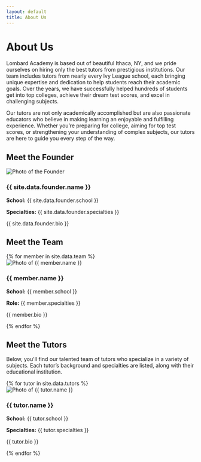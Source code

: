 ```yaml
---
layout: default
title: About Us
---
```


# About Us

Lombard Academy is based out of beautiful Ithaca, NY, and we pride ourselves on hiring only the best tutors from prestigious institutions. Our team includes tutors from nearly every Ivy League school, each bringing unique expertise and dedication to help students reach their academic goals. Over the years, we have successfully helped hundreds of students get into top colleges, achieve their dream test scores, and excel in challenging subjects. 

Our tutors are not only academically accomplished but are also passionate educators who believe in making learning an enjoyable and fulfilling experience. Whether you’re preparing for college, aiming for top test scores, or strengthening your understanding of complex subjects, our tutors are here to guide you every step of the way.

## Meet the Founder

<div class="founder-profile">
    <img src="{{ site.data.founder.image }}" alt="Photo of the Founder" class="founder-photo">
    <div class="founder-info">
        <h3 class="founder-name">{{ site.data.founder.name }}</h3>
        <p class="founder-detail"><strong>School:</strong> {{ site.data.founder.school }}</p>
        <p class="founder-detail"><strong>Specialties:</strong> {{ site.data.founder.specialties }}</p>
        <p class="founder-bio">{{ site.data.founder.bio }}</p>
    </div>
</div>

## Meet the Team

<div class="tutors-grid">
    {% for member in site.data.team %}
    <div class="tutor-card">
        <img src="{{ tutor.image | relative_url }}" alt="Photo of {{ member.name }}" class="member-photo">
        <h3>{{ member.name }}</h3>
        <p><strong>School:</strong> {{ member.school }}</p>
        <p><strong>Role:</strong> {{ member.specialties }}</p>
        <p>{{ member.bio }}</p>
    </div>
    {% endfor %}
</div>

## Meet the Tutors

Below, you'll find our talented team of tutors who specialize in a variety of subjects. Each tutor’s background and specialties are listed, along with their educational institution.

<div class="tutors-grid">
    {% for tutor in site.data.tutors %}
    <div class="tutor-card">
        <img src="{{ tutor.image | relative_url }}" alt="Photo of {{ tutor.name }}" class="tutor-photo">
        <h3>{{ tutor.name }}</h3>
        <p><strong>School:</strong> {{ tutor.school }}</p>
        <p><strong>Specialties:</strong> {{ tutor.specialties }}</p>
        <p>{{ tutor.bio }}</p>
    </div>
    {% endfor %}
</div>
